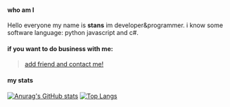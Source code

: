 #### who am I
Hello everyone my name is **stans** im developer&programmer. i know some software language: python javascript and c#.

#### **if you want to do business with me**:
> [add friend and contact me!](https://www.discord.com/users/839137715877445664)







#### my stats
[![Anurag's GitHub stats](https://github-readme-stats.vercel.app/api?username=stxsn)](https://github.com/anuraghazra/github-readme-stats)
[![Top Langs](https://github-readme-stats.vercel.app/api/top-langs/?username=anuraghazra&layout=compact)](https://github.com/stxsn/github-readme-stats)

